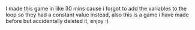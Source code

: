 I made this game in like 30 mins cause i forgot to add the variables to the loop so they had a constant value instead, also this is a game i have made before but accidentally deleted it, enjoy :)
